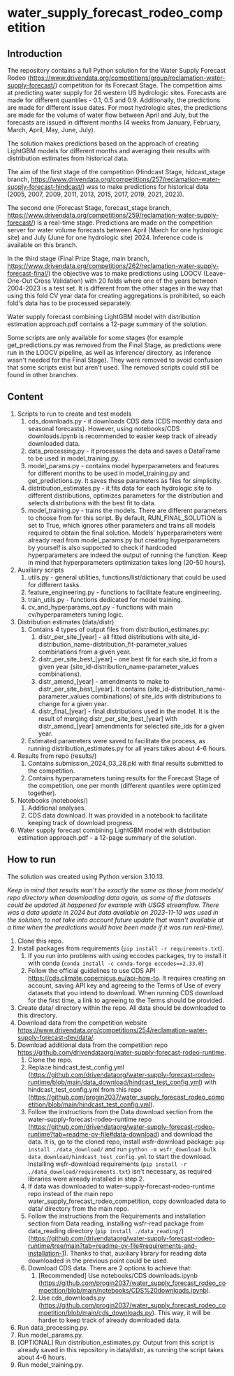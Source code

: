 # water_supply_forecast_rodeo_competition

## Introduction
The repository contains a full Python solution for the Water Supply Forecast Rodeo (https://www.drivendata.org/competitions/group/reclamation-water-supply-forecast/) competition for its Forecast Stage.
The competition aims at predicting water supply for 26 western US hydrologic sites. Forecasts are made for different quantiles - 0.1, 0.5 and 0.9. Additionally, the predictions are made for different
issue dates. For most hydrologic sites, the predictions are made for the volume of water flow between April and July, but the forecasts are issued in different months (4 weeks from January, February, March, April,
May, June, July).

The solution makes predictions based on the approach of creating LightGBM models for different months and averaging their results with distribution estimates from historical data.

The aim of the first stage of the competition (Hindcast Stage, hidcast_stage branch, https://www.drivendata.org/competitions/257/reclamation-water-supply-forecast-hindcast/) was
to make predictions for historical data (2005, 2007, 2009, 2011, 2013, 2015, 2017, 2019, 2021, 2023).

The second one (Forecast Stage, forecast_stage branch, https://www.drivendata.org/competitions/259/reclamation-water-supply-forecast/) is a real-time stage. Predictions are made on the competition
server for water volume forecasts between April (March for one hydrologic site) and July (June for one hydrologic site) 2024. Inference code is available on this branch.

In the third stage (Final Prize Stage, main branch, https://www.drivendata.org/competitions/262/reclamation-water-supply-forecast-final/) the objective was to make predictions using LOOCV
(Leave-One-Out Cross Validation) with 20 folds where one of the years between 2004-2023 is a test set. It is different from the other stages in the way that using this fold CV year data for
creating aggregations is prohibited, so each fold's data has to be processed separately.

Water supply forecast combining LightGBM model with distribution estimation approach.pdf contains a 12-page summary of the solution.

Some scripts are only available for some stages (for example get_predictions.py was removed from the Final Stage, as predictions were run in the LOOCV pipeline, as well as inference/ directory,
as inference wasn't needed for the Final Stage). They were removed to avoid confusion that some scripts exist but aren't used. The removed scripts could still be found in other branches.

## Content
1. Scripts to run to create and test models
	1. cds_downloads.py - it downloads CDS data (CDS monthly data and seasonal forecasts). However, using notebooks/CDS downloads.ipynb is recommended to easier keep track of already downloaded data.
	2. data_processing.py - it processes the data and saves a DataFrame to be used in model_training.py.
	3. model_params.py - contains model hyperparameters and features for different months to be used in model_training.py and get_predictions.py. It saves these parameters as files for simplicity.
	4. distribution_estimates.py - it fits data for each hydrologic site to different distributions, optimizes parameters for the distribution and selects distributions with the best fit to data. 
	5. model_training.py - 	trains the models. There are different parameters to choose from for this script. By default, RUN_FINAL_SOLUTION is set to True, which ignores other parameters and
	trains all models required to obtain the final solution. Models' hyperparameters were already read from model_params.py but creating hyperparameters by yourself is also supported to check
	if hardcoded hyperparameters are indeed the output of running the function. Keep in mind that hyperparameters optimization takes long (20-50 hours).
2. Auxiliary scripts
	1. utils.py - general utilities, functions/list/dictionary that could be used for different tasks.
	2. feature_engineering.py - functions to facilitate feature engineering.
	3. train_utils.py - functions dedicated for model training.
	4. cv_and_hyperparams_opt.py - functions with main cv/hyperparameters tuning logic.
3. Distribution estimates (data/distr)
	1. Contains 4 types of output files from distribution_estimates.py:
		1. distr_per_site_[year] - all fitted distributions with site_id-distribution_name-distribution_fit-parameter_values combinations from a given year.
		2. distr_per_site_best_[year] - one best fit for each site_id from a given year (site_id-distribution_name-parameter_values combinations).
		3. distr_amend_[year] - amendments to make to distr_per_site_best_[year]. It contains (site_id-distribution_name-parameter_values combinations) of site_ids with distributions to change
		for a given year.
		4. distr_final_[year] - final distributions used in the model. It is the result of merging distr_per_site_best_[year] with distr_amend_[year] amendments for selected site_ids for a given year.
	2. Estimated parameters were saved to facilitate the process, as running distribution_estimates.py for all years takes about 4-6 hours.
4. Results from repo (results/)
	1. Contains submission_2024_03_28.pkl with final results submitted to the competition.
	2. Contains hyperparameters tuning results for the Forecast Stage of the competition, one per month (different quantiles were optimized together).
5. Notebooks (notebooks/)
	1. Additional analyses.
	2. CDS data download. It was provided in a notebook to facilitate keeping track of download progress.
6. Water supply forecast combining LightGBM model with distribution estimation approach.pdf - a 12-page summary of the solution.
## How to run
The solution was created using Python version 3.10.13.

*Keep in mind that results won't be exactly the same as those from models/ repo directory when downloading data again, as some of the datasets could be updated (it happened for example
with USGS streamflow. There was a data update in 2024 but data available on 2023-11-10 was used in the solution, to not take into account future update that wasn't available at a time
when the predictions would have been made if it was run real-time).*

1. Clone this repo.
2. Install packages from requirements (`pip install -r requirements.txt`).
	1. If you run into problems with using eccodes packages, try to install it with conda (`conda install -c conda-forge eccodes==2.33.0`)
	2. Follow the official guidelines to use CDS API https://cds.climate.copernicus.eu/api-how-to. It requires creating an account, saving API key and agreeing to the Terms of Use
	of every datasets that you intend to download. When running CDS download for the first time, a link to agreeing to the Terms should be provided.
3. Create data/ directory within the repo. All data should be downloaded to this directory.
4. Download data from the competition website https://www.drivendata.org/competitions/254/reclamation-water-supply-forecast-dev/data/. 
5. Download additional data from the competition repo https://github.com/drivendataorg/water-supply-forecast-rodeo-runtime.
	1. Clone the repo.
	2. Replace hindcast_test_config.yml (https://github.com/drivendataorg/water-supply-forecast-rodeo-runtime/blob/main/data_download/hindcast_test_config.yml)
	with hindcast_test_config.yml from this repo (https://github.com/progin2037/water_supply_forecast_rodeo_competition/blob/main/hindcast_test_config.yml). 
	3. Follow the instructions from the Data download section from the water-supply-forecast-rodeo-runtime repo (https://github.com/drivendataorg/water-supply-forecast-rodeo-runtime?tab=readme-ov-file#data-download)
	and download the data. It is, go to the cloned repo, install wsfr-download package: `pip install ./data_download/` and run `python -m wsfr_download bulk data_download/hindcast_test_config.yml`
	to start the download. Installing wsfr-download requirements (`pip install -r ./data_download/requirements.txt`) isn't necessary, as required libraries were already installed in step 2.
	4. If data was downloaded to water-supply-forecast-rodeo-runtime repo instead of the main repo water_supply_forecast_rodeo_competition, copy downloaded data to data/ directory from the main repo.
	5. Follow the instructions from the Requirements and installation section from Data reading, installing wsfr-read package from data_reading directory (`pip install ./data_reading/`)
	(https://github.com/drivendataorg/water-supply-forecast-rodeo-runtime/tree/main?tab=readme-ov-file#requirements-and-installation-1). Thanks to that, auxiliary library for
	reading data downloaded in the previous point could be used.
	6. Download CDS data. There are 2 options to achieve that:
		1. [Recommended] Use notebooks/CDS downloads.ipynb (https://github.com/progin2037/water_supply_forecast_rodeo_competition/blob/main/notebooks/CDS%20downloads.ipynb).
		2. Use cds_downloads.py (https://github.com/progin2037/water_supply_forecast_rodeo_competition/blob/main/cds_downloads.py). This way, it will be harder to keep track of already downloaded data.
6. Run data_processing.py.
7. Run model_params.py.
8. [OPTIONAL] Run distribution_estimates.py. Output from this script is already saved in this repository in data/distr, as running the script takes about 4-6 hours.
9. Run model_training.py.
